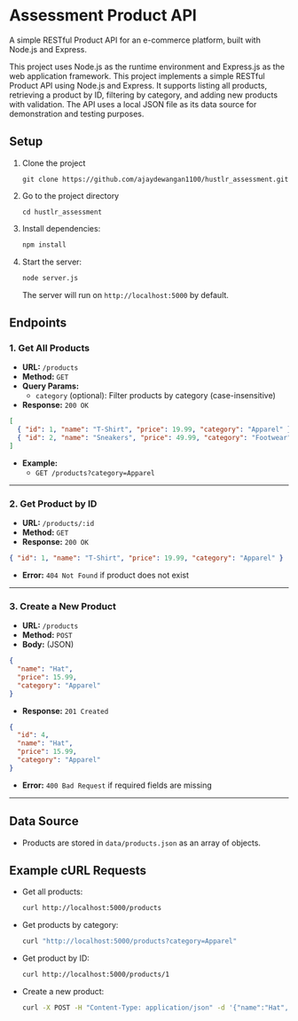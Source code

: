 # Assessment Product API

A simple RESTful Product API for an e-commerce platform, built with Node.js and Express.

This project uses Node.js as the runtime environment and Express.js as the web application framework. This project implements a simple RESTful Product API using Node.js and Express. It supports listing all products, retrieving a product by ID, filtering by category, and adding new products with validation. The API uses a local JSON file as its data source for demonstration and testing purposes.

## Setup

1. Clone the project
    ```
    git clone https://github.com/ajaydewangan1100/hustlr_assessment.git
    ```
2. Go to the project directory
    ```
    cd hustlr_assessment
    ```
3. Install dependencies:
   ```bash
   npm install
   ```
4. Start the server:
   ```bash
   node server.js
   ```
   The server will run on `http://localhost:5000` by default.

## Endpoints

### 1. Get All Products

- **URL:** `/products`
- **Method:** `GET`
- **Query Params:**
  - `category` (optional): Filter products by category (case-insensitive)
- **Response:** `200 OK`

```json
[
  { "id": 1, "name": "T-Shirt", "price": 19.99, "category": "Apparel" },
  { "id": 2, "name": "Sneakers", "price": 49.99, "category": "Footwear" }
]
```

- **Example:**
  - `GET /products?category=Apparel`

---

### 2. Get Product by ID

- **URL:** `/products/:id`
- **Method:** `GET`
- **Response:** `200 OK`

```json
{ "id": 1, "name": "T-Shirt", "price": 19.99, "category": "Apparel" }
```

- **Error:** `404 Not Found` if product does not exist

---

### 3. Create a New Product

- **URL:** `/products`
- **Method:** `POST`
- **Body:** (JSON)

```json
{
  "name": "Hat",
  "price": 15.99,
  "category": "Apparel"
}
```

- **Response:** `201 Created`

```json
{
  "id": 4,
  "name": "Hat",
  "price": 15.99,
  "category": "Apparel"
}
```

- **Error:** `400 Bad Request` if required fields are missing

---

## Data Source

- Products are stored in `data/products.json` as an array of objects.

## Example cURL Requests

- Get all products:
  ```bash
  curl http://localhost:5000/products
  ```
- Get products by category:
  ```bash
  curl "http://localhost:5000/products?category=Apparel"
  ```
- Get product by ID:
  ```bash
  curl http://localhost:5000/products/1
  ```
- Create a new product:
  ```bash
  curl -X POST -H "Content-Type: application/json" -d '{"name":"Hat","price":15.99,"category":"Apparel"}' http://localhost:5000/products
  ```
